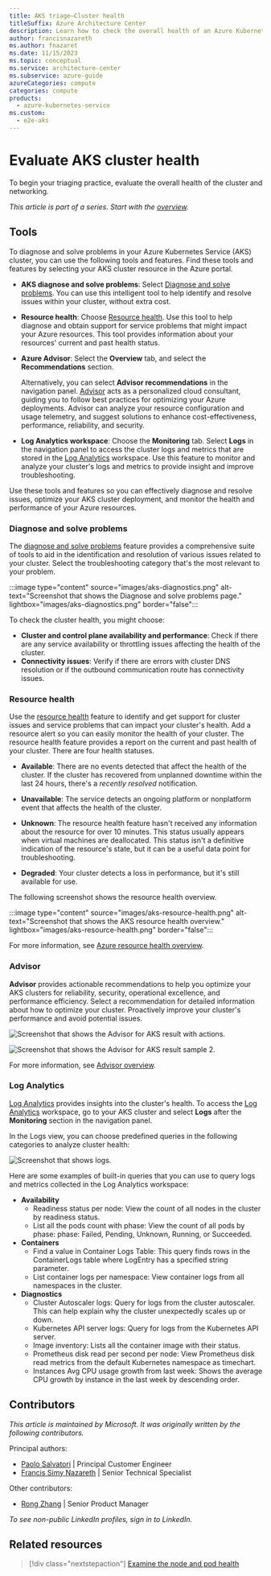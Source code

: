 ```yaml
---
title: AKS triage—Cluster health
titleSuffix: Azure Architecture Center
description: Learn how to check the overall health of an Azure Kubernetes Service (AKS) cluster, as part of a triage step for AKS clusters.
author: francisnazareth
ms.author: fnazaret
ms.date: 11/15/2023
ms.topic: conceptual
ms.service: architecture-center
ms.subservice: azure-guide
azureCategories: compute
categories: compute
products:
  - azure-kubernetes-service
ms.custom:
  - e2e-aks
---
```


# Evaluate AKS cluster health

To begin your triaging practice, evaluate the overall health of the cluster and networking.

_This article is part of a series. Start with the [overview](aks-triage-practices.md)._

## Tools

To diagnose and solve problems in your Azure Kubernetes Service (AKS) cluster, you can use the following tools and features. Find these tools and features by selecting your AKS cluster resource in the Azure portal.

- **AKS diagnose and solve problems**: Select [Diagnose and solve problems](/azure/aks/aks-diagnostics). You can use this intelligent tool to help identify and resolve issues within your cluster, without extra cost.

- **Resource health**: Choose [Resource health](/azure/service-health/resource-health-overview). Use this tool to help diagnose and obtain support for service problems that might impact your Azure resources. This tool provides information about your resources' current and past health status.
- **Azure Advisor**: Select the **Overview** tab, and select the **Recommendations** section.

  Alternatively, you can select **Advisor recommendations** in the navigation panel. [Advisor](/azure/advisor/advisor-overview) acts as a personalized cloud consultant, guiding you to follow best practices for optimizing your Azure deployments. Advisor can analyze your resource configuration and usage telemetry, and suggest solutions to enhance cost-effectiveness, performance, reliability, and security.
- **Log Analytics workspace**: Choose the **Monitoring** tab. Select **Logs** in the navigation panel to access the cluster logs and metrics that are stored in the [Log Analytics](/azure/azure-monitor/logs/log-analytics-overview) workspace. Use this feature to monitor and analyze your cluster's logs and metrics to provide insight and improve troubleshooting.

Use these tools and features so you can effectively diagnose and resolve issues, optimize your AKS cluster deployment, and monitor the health and performance of your Azure resources.

### Diagnose and solve problems

The [diagnose and solve problems](/azure/aks/aks-diagnostics) feature provides a comprehensive suite of tools to aid in the identification and resolution of various issues related to your cluster. Select the troubleshooting category that's the most relevant to your problem.

:::image type="content" source="images/aks-diagnostics.png" alt-text="Screenshot that shows the Diagnose and solve problems page." lightbox="images/aks-diagnostics.png" border="false":::

To check the cluster health, you might choose:

- **Cluster and control plane availability and performance**: Check if there are any service availability or throttling issues affecting the health of the cluster.
- **Connectivity issues**: Verify if there are errors with cluster DNS resolution or if the outbound communication route has connectivity issues.

### Resource health

Use the [resource health](/azure/service-health/resource-health-overview) feature to identify and get support for cluster issues and service problems that can impact your cluster's health. Add a resource alert so you can easily monitor the health of your cluster. The resource health feature provides a report on the current and past health of your cluster. There are four health statuses.

- **Available**: There are no events detected that affect the health of the cluster. If the cluster has recovered from unplanned downtime within the last 24 hours, there's a _recently resolved_ notification.

- **Unavailable**: The service detects an ongoing platform or nonplatform event that affects the health of the cluster.
- **Unknown**: The resource health feature hasn't received any information about the resource for over 10 minutes. This status usually appears when virtual machines are deallocated. This status isn't a definitive indication of the resource's state, but it can be a useful data point for troubleshooting.
- **Degraded**: Your cluster detects a loss in performance, but it's still available for use.

The following screenshot shows the resource health overview.

:::image type="content" source="images/aks-resource-health.png" alt-text="Screenshot that shows the AKS resource health overview." lightbox="images/aks-resource-health.png" border="false":::

For more information, see [Azure resource health overview](/azure/service-health/resource-health-overview).

### Advisor

**Advisor** provides actionable recommendations to help you optimize your AKS clusters for reliability, security, operational excellence, and performance efficiency. Select a recommendation for detailed information about how to optimize your cluster. Proactively improve your cluster's performance and avoid potential issues.

![Screenshot that shows the Advisor for AKS result with actions.](images/aks-advisor-action.png)

![Screenshot that shows the Advisor for AKS result sample 2.](images/aks-advisor-result.png)

For more information, see [Advisor overview](/azure/advisor/advisor-overview).

### Log Analytics

[Log Analytics](/azure/azure-monitor/logs/log-analytics-overview) provides insights into the cluster's health. To access the [Log Analytics](/azure/aks/monitor-aks) workspace, go to your AKS cluster and select **Logs** after the **Monitoring** section in the navigation panel.

In the Logs view, you can choose predefined queries in the following categories to analyze cluster health:

![Screenshot that shows logs.](images/aks-logs.png)

Here are some examples of built-in queries that you can use to query logs and metrics collected in the Log Analytics workspace:

- **Availability**
  - Readiness status per node: View the count of all nodes in the cluster by readiness status.
  - List all the pods count with phase: View the count of all pods by phase: phase: Failed, Pending, Unknown, Running, or Succeeded.
- **Containers**
  - Find a value in Container Logs Table: This query finds rows in the ContainerLogs table where LogEntry has a specified string parameter.
  - List container logs per namespace: View container logs from all namespaces in the cluster.
- **Diagnostics**
  - Cluster Autoscaler logs: Query for logs from the cluster autoscaler. This can help explain why the cluster unexpectedly scales up or down.
  - Kubernetes API server logs: Query for logs from the Kubernetes API server.
  - Image inventory: Lists all the container image with their status.
  - Prometheus disk read per second per node: View Prometheus disk read metrics from the default Kubernetes namespace as timechart.
  - Instances Avg CPU usage growth from last week: Shows the average CPU growth by instance in the last week by descending order.

## Contributors

*This article is maintained by Microsoft. It was originally written by the following contributors.*

Principal authors:

- [Paolo Salvatori](https://www.linkedin.com/in/paolo-salvatori) | Principal Customer Engineer
- [Francis Simy Nazareth](https://www.linkedin.com/in/francis-simy-nazereth-971440a) | Senior Technical Specialist

Other contributors:

- [Rong Zhang](https://www.linkedin.com/in/rong-zhang-7335561a) | Senior Product Manager

*To see non-public LinkedIn profiles, sign in to LinkedIn.*

## Related resources

> [!div class="nextstepaction"]
> [Examine the node and pod health](aks-triage-node-health.md)
